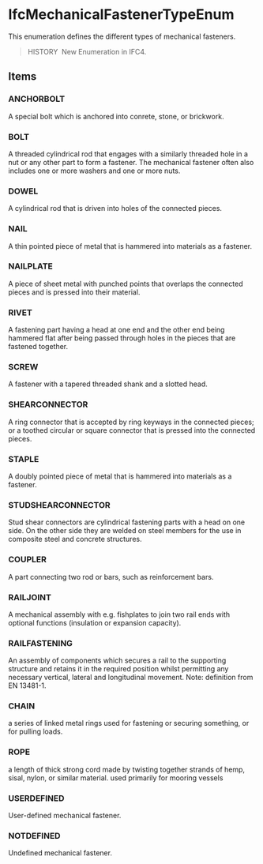 # IfcMechanicalFastenerTypeEnum

This enumeration defines the different types of mechanical fasteners.

> HISTORY&nbsp; New Enumeration in IFC4.

## Items

### ANCHORBOLT
A special bolt which is anchored into conrete, stone, or brickwork.

### BOLT
A threaded cylindrical rod that engages with a similarly threaded hole in a nut or any other part to form a fastener. The mechanical fastener often also includes one or more washers and one or more nuts.

### DOWEL
A cylindrical rod that is driven into holes of the connected pieces.

### NAIL
A thin pointed piece of metal that is hammered into materials as a fastener.

### NAILPLATE
A piece of sheet metal with punched points that overlaps the connected pieces and is pressed into their material.

### RIVET
A fastening part having a head at one end and the other end being hammered flat after being passed through holes in the pieces that are fastened together.

### SCREW
A fastener with a tapered threaded shank and a slotted head.

### SHEARCONNECTOR
A ring connector that is accepted by ring keyways in the connected pieces; or a toothed circular or square connector that is pressed into the connected pieces.

### STAPLE
A doubly pointed piece of metal that is hammered into materials as a fastener.

### STUDSHEARCONNECTOR
Stud shear connectors are cylindrical fastening parts with a head on one side. On the other side they are welded on steel members for the use in composite steel and concrete structures.

### COUPLER
A part connecting two rod or bars, such as reinforcement bars.

### RAILJOINT
A mechanical assembly with e.g. fishplates to join two rail ends with optional functions (insulation or expansion capacity).

### RAILFASTENING
An assembly of components which secures a rail to the supporting structure and retains it in the required position whilst permitting any necessary vertical, lateral and longitudinal movement.
Note: definition from EN 13481-1.

### CHAIN
a series of linked metal rings used for fastening or securing something, or for pulling loads.

### ROPE
a length of thick strong cord made by twisting together strands of hemp, sisal, nylon, or similar material. used primarily for mooring vessels

### USERDEFINED
User-defined mechanical fastener.

### NOTDEFINED
Undefined mechanical fastener.
